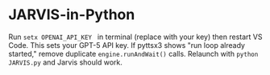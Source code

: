 # JARVIS-in-Python
Run `setx OPENAI_API_KEY ` in terminal (replace with your key) then restart VS Code. This sets your GPT-5 API key. If pyttsx3 shows "run loop already started," remove duplicate `engine.runAndWait()` calls. Relaunch with `python JARVIS.py` and Jarvis should work.

